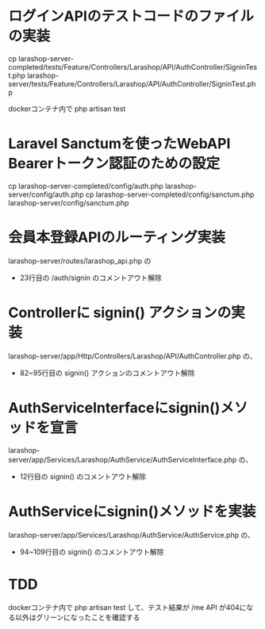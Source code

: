 # ログインAPIのテストコードのファイルの実装
cp larashop-server-completed/tests/Feature/Controllers/Larashop/API/AuthController/SigninTest.php larashop-server/tests/Feature/Controllers/Larashop/API/AuthController/SigninTest.php

dockerコンテナ内で
php artisan test

# Laravel Sanctumを使ったWebAPI Bearerトークン認証のための設定
cp larashop-server-completed/config/auth.php larashop-server/config/auth.php
cp larashop-server-completed/config/sanctum.php larashop-server/config/sanctum.php

# 会員本登録APIのルーティング実装
larashop-server/routes/larashop_api.php の
 - 23行目の /auth/signin のコメントアウト解除

# Controllerに signin() アクションの実装
larashop-server/app/Http/Controllers/Larashop/API/AuthController.php の、
 - 82~95行目の signin() アクションのコメントアウト解除

# AuthServiceInterfaceにsignin()メソッドを宣言
larashop-server/app/Services/Larashop/AuthService/AuthServiceInterface.php の、
 - 12行目の signin() のコメントアウト解除

# AuthServiceにsignin()メソッドを実装
larashop-server/app/Services/Larashop/AuthService/AuthService.php の、
 - 94~109行目の signin() のコメントアウト解除

# TDD
dockerコンテナ内で
php artisan test
して、テスト結果が /me API が404になる以外はグリーンになったことを確認する